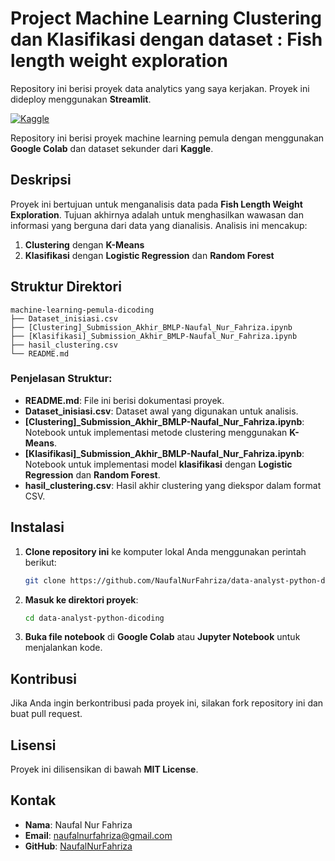 # Project Machine Learning Clustering dan Klasifikasi dengan dataset : Fish length weight exploration

Repository ini berisi proyek data analytics yang saya kerjakan. Proyek ini dideploy menggunakan **Streamlit**.

[![Kaggle](https://www.kaggle.com/static/images/site-logo.svg)](https://www.kaggle.com/datasets/taweilo/fish-species-sampling-weight-and-height-data)

Repository ini berisi proyek machine learning pemula dengan menggunakan **Google Colab** dan dataset sekunder dari **Kaggle**.

## Deskripsi

Proyek ini bertujuan untuk menganalisis data pada **Fish Length Weight Exploration**. Tujuan akhirnya adalah untuk menghasilkan wawasan dan informasi yang berguna dari data yang dianalisis. Analisis ini mencakup:

1. **Clustering** dengan **K-Means**
2. **Klasifikasi** dengan **Logistic Regression** dan **Random Forest**


## Struktur Direktori

```
machine-learning-pemula-dicoding
├── Dataset_inisiasi.csv
├── [Clustering]_Submission_Akhir_BMLP-Naufal_Nur_Fahriza.ipynb
├── [Klasifikasi]_Submission_Akhir_BMLP-Naufal_Nur_Fahriza.ipynb
├── hasil_clustering.csv
└── README.md
```

### Penjelasan Struktur:

- **README.md**: File ini berisi dokumentasi proyek.
- **Dataset\_inisiasi.csv**: Dataset awal yang digunakan untuk analisis.
- **[Clustering]\_Submission\_Akhir\_BMLP-Naufal\_Nur\_Fahriza.ipynb**: Notebook untuk implementasi metode clustering menggunakan **K-Means**.
- **[Klasifikasi]\_Submission\_Akhir\_BMLP-Naufal\_Nur\_Fahriza.ipynb**: Notebook untuk implementasi model **klasifikasi** dengan **Logistic Regression** dan **Random Forest**.
- **hasil\_clustering.csv**: Hasil akhir clustering yang diekspor dalam format CSV.

## Instalasi

1. **Clone repository ini** ke komputer lokal Anda menggunakan perintah berikut:
   ```bash
   git clone https://github.com/NaufalNurFahriza/data-analyst-python-dicoding.git
   ```
2. **Masuk ke direktori proyek**:
   ```bash
   cd data-analyst-python-dicoding
   ```
3. **Buka file notebook** di **Google Colab** atau **Jupyter Notebook** untuk menjalankan kode.

## Kontribusi

Jika Anda ingin berkontribusi pada proyek ini, silakan fork repository ini dan buat pull request.

## Lisensi

Proyek ini dilisensikan di bawah **MIT License**.

## Kontak

- **Nama**: Naufal Nur Fahriza
- **Email**: [naufalnurfahriza@gmail.com](mailto\:naufalnurfahriza@gmail.com)
- **GitHub**: [NaufalNurFahriza](https://github.com/NaufalNurFahriza)


